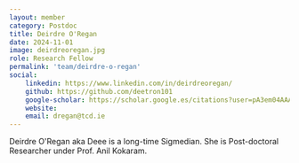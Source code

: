 ```yaml
---
layout: member
category: Postdoc
title: Deirdre O'Regan
date: 2024-11-01
image: deirdreoregan.jpg
role: Research Fellow
permalink: 'team/deirdre-o-regan'
social:
    linkedin: https://www.linkedin.com/in/deirdreoregan/
    github: https://github.com/deetron101
    google-scholar: https://scholar.google.es/citations?user=pA3em04AAAAJ&hl=ko
    website:
    email: dregan@tcd.ie
---
```



Deirdre O'Regan aka Deee is a long-time Sigmedian. She is Post-doctoral
Researcher under Prof. Anil Kokaram.
